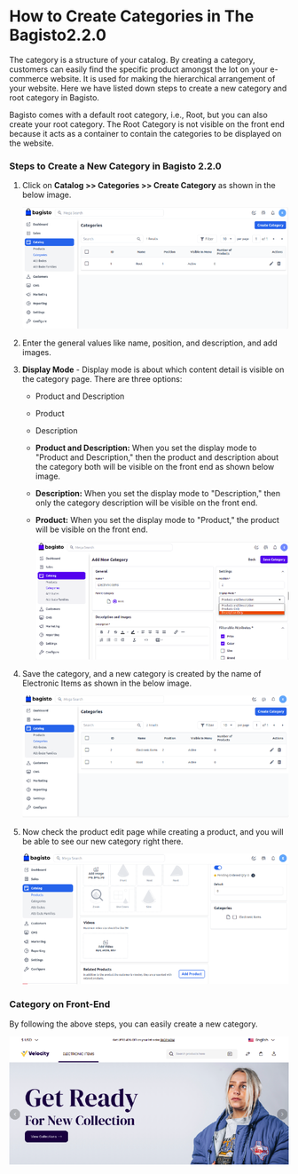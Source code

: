 # How to Create Categories in The Bagisto2.2.0

The category is a structure of your catalog. By creating a category, customers can easily find the specific product amongst the lot on your e-commerce website. It is used for making the hierarchical arrangement of your website. Here we have listed down steps to create a new category and root category in Bagisto.

Bagisto comes with a default root category, i.e., Root, but you can also create your root category. The Root Category is not visible on the front end because it acts as a container to contain the categories to be displayed on the website.

### Steps to Create a New Category in Bagisto 2.2.0

1. Click on **Catalog >> Categories >> Create Category** as shown in the below image.

   ![Create Category](../../assets/2.2.0/images/category/create.png)

2. Enter the general values like name, position, and description, and add images.

3. **Display Mode** - Display mode is about which content detail is visible on the category page. There are three options:
   - Product and Description
   - Product
   - Description

   - **Product and Description:** When you set the display mode to "Product and Description," then the product and description about the category both will be visible on the front end as shown below image.

   - **Description:** When you set the display mode to "Description," then only the category description will be visible on the front end.

   - **Product:** When you set the display mode to "Product," the product will be visible on the front end.

      ![Edit Category](../../assets/2.2.0/images/category/editCategory.png)

4. Save the category, and a new category is created by the name of Electronic Items as shown in the below image.

      ![Category Grid](../../assets/2.2.0/images/category/categoryGrid.png)

5. Now check the product edit page while creating a product, and you will be able to see our new category right there.

      ![Product Page](../../assets/2.2.0/images/category/productPage.png)

### Category on Front-End

By following the above steps, you can easily create a new category.

![Output](../../assets/2.2.0/images/category/output.png)

